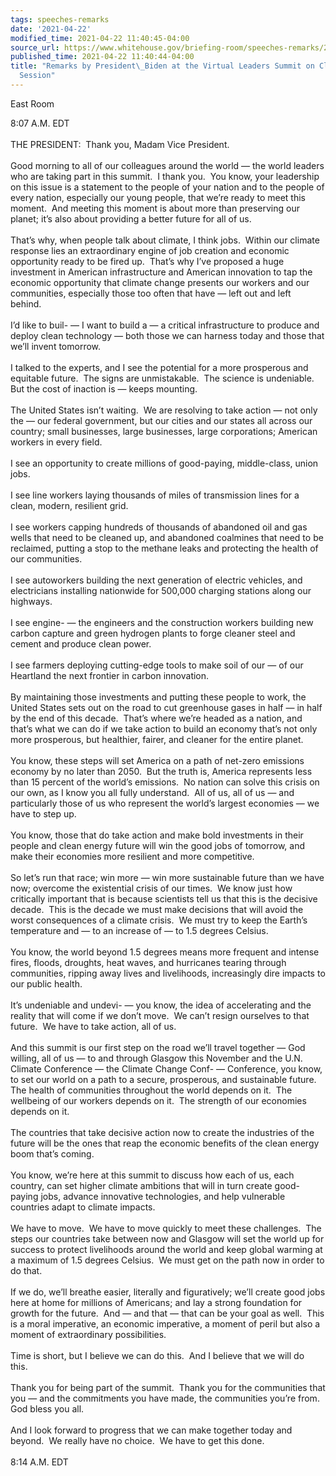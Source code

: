 ```yaml
---
tags: speeches-remarks
date: '2021-04-22'
modified_time: 2021-04-22 11:40:45-04:00
source_url: https://www.whitehouse.gov/briefing-room/speeches-remarks/2021/04/22/remarks-by-president-biden-at-the-virtual-leaders-summit-on-climate-opening-session/
published_time: 2021-04-22 11:40:44-04:00
title: "Remarks by President\_Biden at the Virtual Leaders Summit on Climate Opening\_\
  Session"
---
```

 
East Room

8:07 A.M. EDT  
   
THE PRESIDENT:  Thank you, Madam Vice President.  
   
Good morning to all of our colleagues around the world — the world
leaders who are taking part in this summit.  I thank you.  You know,
your leadership on this issue is a statement to the people of your
nation and to the people of every nation, especially our young people,
that we’re ready to meet this moment.  And meeting this moment is about
more than preserving our planet; it’s also about providing a better
future for all of us.   
   
That’s why, when people talk about climate, I think jobs.  Within our
climate response lies an extraordinary engine of job creation and
economic opportunity ready to be fired up.  That’s why I’ve proposed a
huge investment in American infrastructure and American innovation to
tap the economic opportunity that climate change presents our workers
and our communities, especially those too often that have — left out and
left behind.   
   
I’d like to buil- — I want to build a — a critical infrastructure to
produce and deploy clean technology — both those we can harness today
and those that we’ll invent tomorrow.  
   
I talked to the experts, and I see the potential for a more prosperous
and equitable future.  The signs are unmistakable.  The science is
undeniable.  But the cost of inaction is — keeps mounting.   
   
The United States isn’t waiting.  We are resolving to take action — not
only the — our federal government, but our cities and our states all
across our country; small businesses, large businesses, large
corporations; American workers in every field.   
   
I see an opportunity to create millions of good-paying, middle-class,
union jobs.   
   
I see line workers laying thousands of miles of transmission lines for a
clean, modern, resilient grid.   
   
I see workers capping hundreds of thousands of abandoned oil and gas
wells that need to be cleaned up, and abandoned coalmines that need to
be reclaimed, putting a stop to the methane leaks and protecting the
health of our communities.   
   
I see autoworkers building the next generation of electric vehicles, and
electricians installing nationwide for 500,000 charging stations along
our highways.   
   
I see engine- — the engineers and the construction workers building new
carbon capture and green hydrogen plants to forge cleaner steel and
cement and produce clean power.   
   
I see farmers deploying cutting-edge tools to make soil of our — of our
Heartland the next frontier in carbon innovation.   
   
By maintaining those investments and putting these people to work, the
United States sets out on the road to cut greenhouse gases in half — in
half by the end of this decade.  That’s where we’re headed as a nation,
and that’s what we can do if we take action to build an economy that’s
not only more prosperous, but healthier, fairer, and cleaner for the
entire planet.   
   
You know, these steps will set America on a path of net-zero emissions
economy by no later than 2050.  But the truth is, America represents
less than 15 percent of the world’s emissions.  No nation can solve this
crisis on our own, as I know you all fully understand.  All of us, all
of us — and particularly those of us who represent the world’s largest
economies — we have to step up.   
   
You know, those that do take action and make bold investments in their
people and clean energy future will win the good jobs of tomorrow, and
make their economies more resilient and more competitive.   
   
So let’s run that race; win more — win more sustainable future than we
have now; overcome the existential crisis of our times.  We know just
how critically important that is because scientists tell us that this is
the decisive decade.  This is the decade we must make decisions that
will avoid the worst consequences of a climate crisis.  We must try to
keep the Earth’s temperature and — to an increase of — to 1.5 degrees
Celsius.   
   
You know, the world beyond 1.5 degrees means more frequent and intense
fires, floods, droughts, heat waves, and hurricanes tearing through
communities, ripping away lives and livelihoods, increasingly dire
impacts to our public health.  
   
It’s undeniable and undevi- — you know, the idea of accelerating and the
reality that will come if we don’t move.  We can’t resign ourselves to
that future.  We have to take action, all of us.   
   
And this summit is our first step on the road we’ll travel together —
God willing, all of us — to and through Glasgow this November and the
U.N. Climate Conference — the Climate Change Conf- — Conference, you
know, to set our world on a path to a secure, prosperous, and
sustainable future.  The health of communities throughout the world
depends on it.  The wellbeing of our workers depends on it.  The
strength of our economies depends on it.   
   
The countries that take decisive action now to create the industries of
the future will be the ones that reap the economic benefits of the clean
energy boom that’s coming.  
   
You know, we’re here at this summit to discuss how each of us, each
country, can set higher climate ambitions that will in turn create
good-paying jobs, advance innovative technologies, and help vulnerable
countries adapt to climate impacts.  
   
We have to move.  We have to move quickly to meet these challenges.  The
steps our countries take between now and Glasgow will set the world up
for success to protect livelihoods around the world and keep global
warming at a maximum of 1.5 degrees Celsius.  We must get on the path
now in order to do that.   
   
If we do, we’ll breathe easier, literally and figuratively; we’ll create
good jobs here at home for millions of Americans; and lay a strong
foundation for growth for the future.  And — and that — that can be your
goal as well.  This is a moral imperative, an economic imperative, a
moment of peril but also a moment of extraordinary possibilities.   
   
Time is short, but I believe we can do this.  And I believe that we will
do this.   
   
Thank you for being part of the summit.  Thank you for the communities
that you — and the commitments you have made, the communities you’re
from.  God bless you all.   
   
And I look forward to progress that we can make together today and
beyond.  We really have no choice.  We have to get this done.  
   
8:14 A.M. EDT
